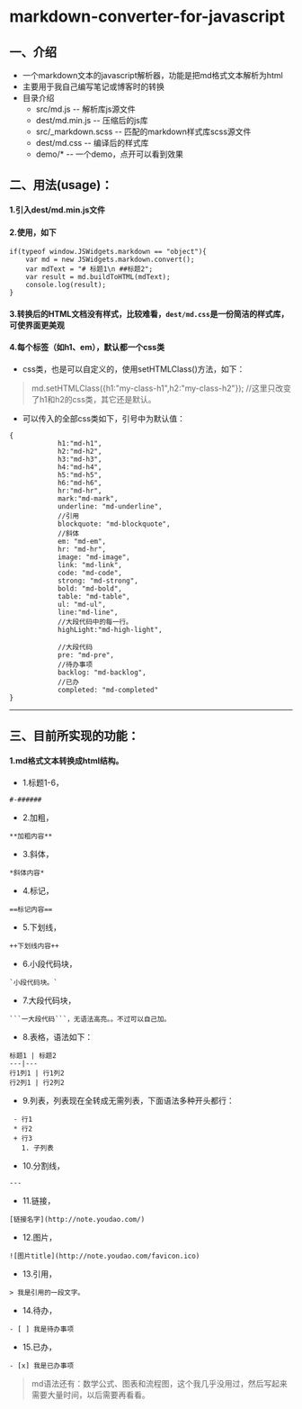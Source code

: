 # markdown-converter-for-javascript
## 一、介绍
- 一个markdown文本的javascript解析器，功能是把md格式文本解析为html
- 主要用于我自己编写笔记或博客时的转换
- 目录介绍
    - src/md.js -- 解析库js源文件
    - dest/md.min.js -- 压缩后的js库
    - src/_markdown.scss -- 匹配的markdown样式库scss源文件
    - dest/md.css -- 编译后的样式库
    - demo/* -- 一个demo，点开可以看到效果

## 二、用法(usage)：
#### 1.引入dest/md.min.js文件
#### 2.使用，如下
```
if(typeof window.JSWidgets.markdown == "object"){
    var md = new JSWidgets.markdown.convert();
    var mdText = "# 标题1\n ##标题2";
    var result = md.buildToHTML(mdText);
    console.log(result);
}
```
#### 3.转换后的HTML文档没有样式，比较难看，`dest/md.css`是一份简洁的样式库，可使界面更美观
#### 4.每个标签（如h1、em），默认都一个css类
- css类，也是可以自定义的，使用setHTMLClass()方法，如下：
> md.setHTMLClass({h1:"my-class-h1",h2:"my-class-h2"}); //这里只改变了h1和h2的css类，其它还是默认。
- 可以传入的全部css类如下，引号中为默认值：
```
{
            h1:"md-h1",
            h2:"md-h2",
            h3:"md-h3",
            h4:"md-h4",
            h5:"md-h5",
            h6:"md-h6",
            hr:"md-hr",
            mark:"md-mark",
            underline: "md-underline",
            //引用
            blockquote: "md-blockquote",
            //斜体
            em: "md-em",
            hr: "md-hr",
            image: "md-image",
            link: "md-link",
            code: "md-code",
            strong: "md-strong",
            bold: "md-bold",
            table: "md-table",
            ul: "md-ul",
            line:"md-line",
            //大段代码中的每一行。
            highLight:"md-high-light",

            //大段代码
            pre: "md-pre",
            //待办事项
            backlog: "md-backlog",
            //已办
            completed: "md-completed"
}

```
---
## 三、目前所实现的功能：
#### 1.md格式文本转换成html结构。
- 1.标题1-6，
```
#-######
```
- 2.加粗，
```
**加粗内容**
```
- 3.斜体，
```
*斜体内容*
```
- 4.标记，
```
==标记内容==
```
- 5.下划线，
```
++下划线内容++
```
- 6.小段代码块，
```
`小段代码块。`
```
- 7.大段代码块，
```
```一大段代码```，无语法高亮。。不过可以自己加。
```
- 8.表格，语法如下：
```
标题1 | 标题2
---|---
行1列1 | 行1列2
行2列1 | 行2列2
```
- 9.列表，列表现在全转成无需列表，下面语法多种开头都行：
```
 - 行1 
 * 行2 
 + 行3
   1. 子列表 
```
- 10.分割线，
```
---
```
- 11.链接，
```
[链接名字](http://note.youdao.com/)
```
- 12.图片，
```
![图片title](http://note.youdao.com/favicon.ico)
```
- 13.引用，
```
> 我是引用的一段文字。
```
- 14.待办，
```
- [ ] 我是待办事项
```
- 15.已办，
```
- [x] 我是已办事项
```
> md语法还有：数学公式、图表和流程图，这个我几乎没用过，然后写起来需要大量时间，以后需要再看看。
